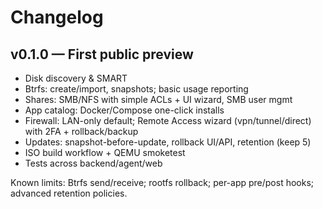 # Changelog

## v0.1.0 — First public preview
- Disk discovery & SMART
- Btrfs: create/import, snapshots; basic usage reporting
- Shares: SMB/NFS with simple ACLs + UI wizard, SMB user mgmt
- App catalog: Docker/Compose one-click installs
- Firewall: LAN-only default; Remote Access wizard (vpn/tunnel/direct) with 2FA + rollback/backup
- Updates: snapshot-before-update, rollback UI/API, retention (keep 5)
- ISO build workflow + QEMU smoketest
- Tests across backend/agent/web

Known limits: Btrfs send/receive; rootfs rollback; per-app pre/post hooks; advanced retention policies.
